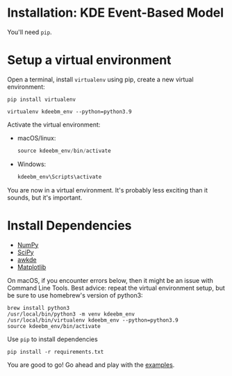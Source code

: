 Installation: KDE Event-Based Model
=================

You'll need `pip`.

Setup a virtual environment 
============

Open a terminal, install `virtualenv` using pip, create a new virtual environment:

```
pip install virtualenv
```

```
virtualenv kdeebm_env --python=python3.9
```

Activate the virtual environment:

* macOS/linux:
  ```javascript macOS/linux
  source kdeebm_env/bin/activate
  ```
* Windows:
  ```javascript Windows
  kdeebm_env\Scripts\activate
  ```

You are now in a virtual environment. It's probably less exciting than it sounds, but it's important.

Install Dependencies
============
- [NumPy](https://github.com/numpy/numpy)
- [SciPy](https://github.com/scipy/scipy)
- [awkde](https://github.com/noxtoby/awkde)
- [Matplotlib](https://github.com/matplotlib/matplotlib)

On macOS, if you encounter errors below, then it might be an issue with Command Line Tools. Best advice: repeat the virtual environment setup, but be sure to use homebrew's version of python3:

```
brew install python3
/usr/local/bin/python3 -m venv kdeebm_env 
/usr/local/bin/virtualenv kdeebm_env --python=python3.9
source kdeebm_env/bin/activate
```


Use `pip` to install dependencies

```
pip install -r requirements.txt
```

You are good to go! Go ahead and play with the [examples](examples).
